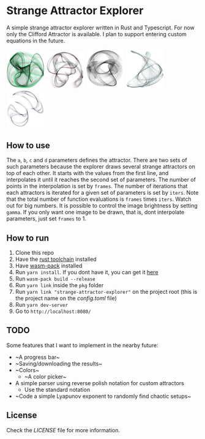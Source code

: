 # Strange Attractor Explorer

A simple strange attractor explorer written in Rust and Typescript. For now
only the Clifford Attractor is available. I plan to support entering custom
equations in the future.

<p float="left">
  <img src="/examples/example1.jpg" width="100" />
  <img src="/examples/example2.jpg" width="100" />
  <img src="/examples/example3.jpg" width="100" />
  <img src="/examples/example4.jpg" width="100" />
  <img src="/examples/example5.jpg" width="100" />
</p>

## How to use

The `a`, `b`, `c` and `d` parameters
defines the attractor. There are two sets of such parameters because the explorer
draws several strange attractors on top of each other. It starts with the values
from the first line, and interpolates it until it reaches the second set of
parameters. The number of points in the interpolation is set by `frames`. The
number of iterations that each attractors is iterated for a given set of
parameters is set by `iters`. Note that the total number of function evaluations
is `frames` times `iters`. Watch out for big numbers. It is possible to control
the image brightness by setting `gamma`. If you only want one image to be drawn,
that is, dont interpolate parameters, just set `frames` to 1.

## How to run

1. Clone this repo
2. Have the [rust toolchain](https://www.rust-lang.org/tools/install) installed
3. Have [wasm-pack](https://rustwasm.github.io/wasm-pack/installer/) installed
4. Run `yarn install`. If you dont have it, you can get it [here](https://yarnpkg.com/lang/en/docs/install/)
5. Run `wasm-pack build --release`
6. Run `yarn link` inside the `pkg` folder
7. Run `yarn link "strange-attractor-explorer"` on the project root (this is the project name on the _config.toml_ file)
8. Run `yarn dev-server`
9. Go to `http://localhost:8080/`

## TODO

Some features that I want to implement in the nearby future:

- ~A progress bar~
- ~Saving/downloading the results~
- ~Colors~
  - ~A color picker~
- A simple parser using reverse polish notation for custom attractors
  - Use the standard notation
- ~Code a simple Lyapunov exponent to randomly find chaotic setups~

## License

Check the _LICENSE_ file for more information.
